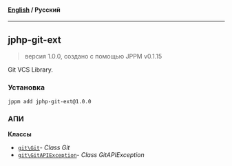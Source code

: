 #### [English](README.md) / **Русский**

---

## jphp-git-ext
> версия 1.0.0, создано с помощью JPPM v0.1.15

Git VCS Library.

### Установка
```
jppm add jphp-git-ext@1.0.0
```

### АПИ
**Классы**
- [`git\Git`](api-docs/classes/git/Git.ru.md)- _Class Git_
- [`git\GitAPIException`](api-docs/classes/git/GitAPIException.ru.md)- _Class GitAPIException_
